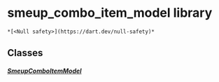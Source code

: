 


# smeup_combo_item_model library






    *[<Null safety>](https://dart.dev/null-safety)*





## Classes

##### [SmeupComboItemModel](../smeup_models_widgets_smeup_combo_item_model/SmeupComboItemModel-class.md)



 















